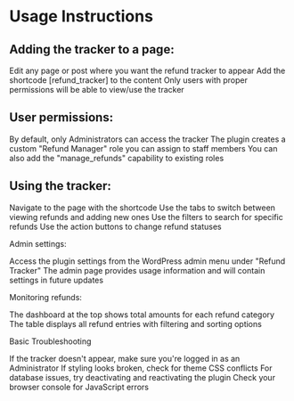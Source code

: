 <h1>Usage Instructions</h1>

<h2>Adding the tracker to a page:</h2>

Edit any page or post where you want the refund tracker to appear
Add the shortcode [refund_tracker] to the content
Only users with proper permissions will be able to view/use the tracker


<h2>User permissions:</h2>

By default, only Administrators can access the tracker
The plugin creates a custom "Refund Manager" role you can assign to staff members
You can also add the "manage_refunds" capability to existing roles


<h2>Using the tracker:</h2>

Navigate to the page with the shortcode
Use the tabs to switch between viewing refunds and adding new ones
Use the filters to search for specific refunds
Use the action buttons to change refund statuses


Admin settings:

Access the plugin settings from the WordPress admin menu under "Refund Tracker"
The admin page provides usage information and will contain settings in future updates


Monitoring refunds:

The dashboard at the top shows total amounts for each refund category
The table displays all refund entries with filtering and sorting options



Basic Troubleshooting

If the tracker doesn't appear, make sure you're logged in as an Administrator
If styling looks broken, check for theme CSS conflicts
For database issues, try deactivating and reactivating the plugin
Check your browser console for JavaScript errors
